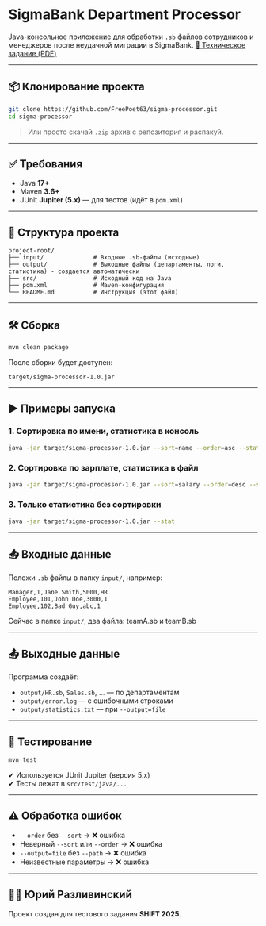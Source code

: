 # SigmaBank Department Processor

Java-консольное приложение для обработки `.sb` файлов сотрудников и менеджеров после неудачной миграции в SigmaBank.
[📄 Техническое задание (PDF)](https://drive.google.com/file/d/1k3jNEquI8y83JFwgW03usYdeZGh3JrM1/view?usp=drivesdk)

---

## 📦 Клонирование проекта

```bash
git clone https://github.com/FreePoet63/sigma-processor.git
cd sigma-processor
```

> Или просто скачай `.zip` архив с репозитория и распакуй.

---

## ✅ Требования

- Java **17+**
- Maven **3.6+**
- JUnit **Jupiter (5.x)** — для тестов (идёт в `pom.xml`)

---

## 📂 Структура проекта

```
project-root/
├── input/              # Входные .sb-файлы (исходные)
├── output/             # Выходные файлы (департаменты, логи, статистика) - создается автоматически
├── src/                # Исходный код на Java
├── pom.xml             # Maven-конфигурация
└── README.md           # Инструкция (этот файл)
```

---

## 🛠️ Сборка

```bash
mvn clean package
```

После сборки будет доступен:

```
target/sigma-processor-1.0.jar
```

---

## ▶️ Примеры запуска

### 1. Сортировка по имени, статистика в консоль

```bash
java -jar target/sigma-processor-1.0.jar --sort=name --order=asc --stat
```

### 2. Сортировка по зарплате, статистика в файл

```bash
java -jar target/sigma-processor-1.0.jar --sort=salary --order=desc --stat --output=file --path=output/statistics.txt
```

### 3. Только статистика без сортировки

```bash
java -jar target/sigma-processor-1.0.jar --stat
```

---

## 📥 Входные данные

Положи `.sb` файлы в папку `input/`, например:

```
Manager,1,Jane Smith,5000,HR
Employee,101,John Doe,3000,1
Employee,102,Bad Guy,abc,1
```

Сейчас в папке `input/`, два файла: teamA.sb и teamB.sb

---

## 📤 Выходные данные

Программа создаёт:

- `output/HR.sb`, `Sales.sb`, ... — по департаментам
- `output/error.log` — с ошибочными строками
- `output/statistics.txt` — при `--output=file`

---

## 🧪 Тестирование

```bash
mvn test
```

✔ Используется JUnit Jupiter (версия 5.x)  
✔ Тесты лежат в `src/test/java/...`

---

## ⚠️ Обработка ошибок

- `--order` без `--sort` → ❌ ошибка
- Неверный `--sort` или `--order` → ❌ ошибка
- `--output=file` без `--path` → ❌ ошибка
- Неизвестные параметры → ❌ ошибка

---

## 👨‍💻 Юрий Разливинский

Проект создан для тестового задания **SHIFT 2025**.

